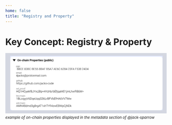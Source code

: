```yaml
---
home: false
title: "Registry and Property"
---
```


# Key Concept: Registry & Property

![jack-sparrow-idcard-properties.png](./images/jack-sparrow-idcard-properties.png)
<small>_example of on-chain properties displayed in the metadata section of @jack-sparrow_</small>

